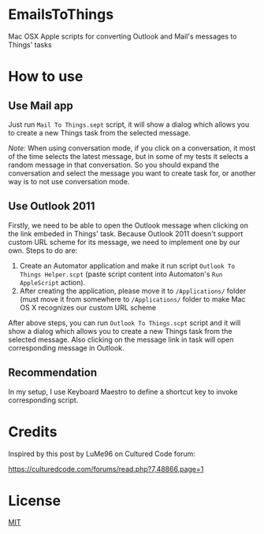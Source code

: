 EmailsToThings
==============

Mac OSX Apple scripts for converting Outlook and Mail's messages to Things' tasks

How to use
==========
Use Mail app
------------
Just run `Mail To Things.sept` script, it will show a dialog which allows you to create a new Things task from the selected message.

*Note:* When using conversation mode, if you click on a conversation, it most of the time selects the latest message, but in some of my tests it selects a random message in that conversation. So you should expand the conversation and select the message you want to create task for, or another way is to not use conversation mode.

Use Outlook 2011
----------------
Firstly, we need to be able to open the Outlook message when clicking on the link embeded in Things' task. Because Outlook 2011 doesn't support custom URL scheme for its message, we need to implement one by our own. Steps to do are:

1. Create an Automator application and make it run script `Outlook To Things Helper.scpt` (paste script content into Automaton's `Run AppleScript` action).
2. After creating the application, please move it to `/Applications/` folder (must move it from somewhere to `/Applications/` folder to make Mac OS X recognizes our custom URL scheme

After above steps, you can run `Outlook To Things.scpt` script and it will show a dialog which allows you to create a new Things task from the selected message. Also clicking on the message link in task will open corresponding message in Outlook.

Recommendation
--------------
In my setup, I use Keyboard Maestro to define a shortcut key to invoke corresponding script. 

Credits
=======
Inspired by this post by LuMe96 on Cultured Code forum:

https://culturedcode.com/forums/read.php?7,48866,page=1

License
=======
[MIT](https://github.com/phuna/EmailsToThings/blob/master/LICENSE)
